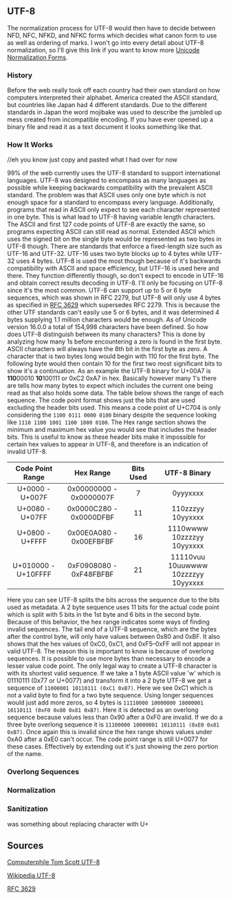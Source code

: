 ## UTF-8

The normalization process for UTF-8 would then have to decide between NFD, NFC, NFKD, and NFKC forms which decides what canon form to use as well as ordering of marks.
I won't go into every detail about UTF-8 normalization, so I'll give this link if you want to know more [Unicode Normalization Forms](https://www.unicode.org/reports/tr15/).


### History

Before the web really took off each country had their own standard on how computers interpreted their alphabet.
America created the ASCII standard, but countries like Japan had 4 different standards.
Due to the different standards in Japan the word mojibake was used to describe the jumbled up mess created from incompatible encoding.
If you have ever opened up a binary file and read it as a text document it looks something like that.

### How It Works

//eh you know just copy and pasted what I had over for now

99% of the web currently uses the UTF-8 standard to support international languages.
UTF-8 was designed to encompass as many languages as possible while keeping backwards compatibility with the prevalent ASCII standard.
The problem was that ASCII uses only one byte which is not enough space for a standard to encompass every language.
Additionally, programs that read in ASCII only expect to see each character represented in one byte.
This is what lead to UTF-8 having variable length characters.
The ASCII and first 127 code points of UTF-8 are exactly the same, so programs expecting ASCII can still read as normal.
Extended ASCII which uses the signed bit on the single byte would be represented as two bytes in UTF-8 though.
There are standards that enforce a fixed-length size such as UTF-16 and UTF-32.
UTF-16 uses two byte blocks up to 4 bytes while UTF-32 uses 4 bytes.
UTF-8 is used the most though because of it's backwards compatibility with ASCII and space efficiency, but UTF-16 is used here and there.
They function differently though, so don't expect to encode in UTF-16 and obtain correct results decoding in UTF-8.
I'll only be focusing on UTF-8 since it's the most common.
UTF-8 can support up to 5 or 6 byte sequences, which was shown in RFC 2279, but UTF-8 will only use 4 bytes as specified in [RFC 3629](https://www.rfc-editor.org/rfc/rfc3629) which supersedes RFC 2279.
This is because the other UTF standards can't easily use 5 or 6 bytes, and it was determined 4 bytes supplying 1.1 million characters would be enough.
As of Unicode version 16.0.0 a total of 154,998 characters have been defined.
So how does UTF-8 distinguish between its many characters?
This is done by analyzing how many 1s before encountering a zero is found in the first byte.
ASCII characters will always have the 8th bit in the first byte as zero.
A character that is two bytes long would begin with 110 for the first byte.
The following byte would then contain 10 for the first two most significant bits to show it's a continuation.
As an example the UTF-8 binary for U+00A7 is **110**00010 **10**100111 or 0xC2 0xA7 in hex.
Basically however many 1's there are tells how many bytes to expect which includes the current one being read as that also holds some data.
The table below shows the range of each sequence.
The code point format shows just the bits that are used excluding the header bits used.
This means a code point of U+C704 is only considering the `1100 0111 0000 0100` binary despite the sequence looking like `1110 1100 1001 1100 1000 0100`.
The Hex range section shows the minimum and maximum hex value you would see that includes the header bits.
This is useful to know as these header bits make it impossible for certain hex values to appear in UTF-8, and therefore is an indication of invalid UTF-8.

| Code Point Range    | Hex Range               | Bits Used |UTF-8 Binary                                          |
|:------------------: | :---------------------: |:--------: |:---------------------------------------------------: |
| U+0000 - U+007F     | 0x00000000 - 0x0000007F | 7         |0yyyxxxx                                              |
| U+0080 - U+07FF     | 0x0000C280 - 0x0000DFBF | 11        |110zzzyy 10yyxxxx                                     |
| U+0800 - U+FFFF     | 0x00E0A080 - 0x00EFBFBF | 16        |1110wwww 10zzzzyy 10yyxxxx                            |
| U+010000 - U+10FFFF | 0xF0908080 - 0xF48FBFBF | 21        |11110vuu 10uuwwww 10zzzzyy 10yyxxxx                   |

Here you can see UTF-8 splits the bits across the sequence due to the bits used as metadata.
A 2 byte sequence uses 11 bits for the actual code point which is split with 5 bits in the 1st byte and 6 bits in the second byte.
Because of this behavior, the hex range indicates some ways of finding invalid sequences.
The tail end of a UTF-8 sequence, which are the bytes after the control byte, will only have values between 0x80 and 0xBF.
It also shows that the hex values of 0xC0, 0xC1, and 0xF5–0xFF will not appear in valid UTF-8.
The reason this is important to know is because of overlong sequences.
It is possible to use more bytes than necessary to encode a lesser value code point.
The only legal way to create a UTF-8 character is with its shortest valid sequence.
If we take a 1 byte ASCII value 'w' which is 01110111 (0x77 or U+0077) and transform it into a 2 byte UTF-8 we get a sequence of `11000001 10110111 (0xC1 0xB7)`.
Here we see 0xC1 which is not a valid byte to find for a two byte sequence.
Using longer sequences would just add more zeros, so 4 bytes is `11110000 10000000 10000001 10110111 (0xF0 0x80 0x81 0xB7)`.
Here it is detected as an overlong sequence because values less than 0x90 after a 0xF0 are invalid.
If we do a three byte overlong sequence it is `11100000 10000001 10110111 (0xE0 0x81 0xB7)`.
Once again this is invalid since the hex range shows values under 0xA0 after a 0xE0 can't occur.
The code point range is still U+0077 for these cases.
Effectively by extending out it's just showing the zero portion of the name.

### Overlong Sequences

### Normalization

### Sanitization

was something about replacing character with U+

## Sources

[Computerphile Tom Scott UTF-8](https://www.youtube.com/watch?v=MijmeoH9LT4)

[Wikipedia UTF-8](https://en.wikipedia.org/wiki/UTF-8)

[RFC 3629](https://www.rfc-editor.org/rfc/rfc3629)

